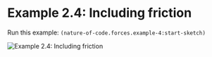 # Example 2.4: Including friction

Run this example: `(nature-of-code.forces.example-4:start-sketch)`

![Example 2.4: Including friction](https://raw.githubusercontent.com/mark-gerarts/nature-of-code/master/screenshots/Example%202.4%3A%20Including%20friction.gif)